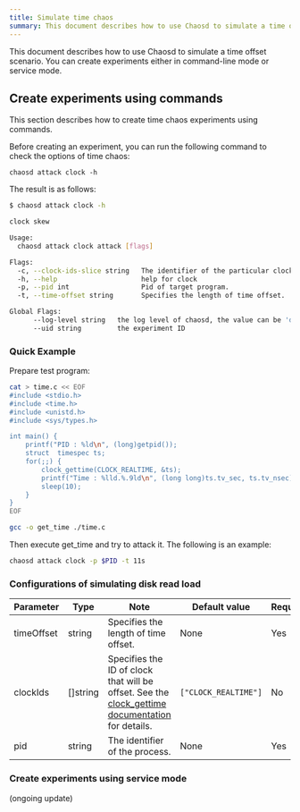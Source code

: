 ```yaml
---
title: Simulate time chaos
summary: This document describes how to use Chaosd to simulate a time offset scenario.
---
```


This document describes how to use Chaosd to simulate a time offset scenario.
You can create experiments either in command-line mode or service mode.

## Create experiments using commands

This section describes how to create time chaos experiments using commands.

Before creating an experiment, you can run the following command to check the options of time chaos:

```
chaosd attack clock -h
```

The result is as follows:

```bash
$ chaosd attack clock -h

clock skew

Usage:
  chaosd attack clock attack [flags]

Flags:
  -c, --clock-ids-slice string   The identifier of the particular clock on which to act.More clock description in linux kernel can be found in man page of clock_getres, clock_gettime, clock_settime.Muti clock ids should be split with "," (default "CLOCK_REALTIME")
  -h, --help                     help for clock
  -p, --pid int                  Pid of target program.
  -t, --time-offset string       Specifies the length of time offset.

Global Flags:
      --log-level string   the log level of chaosd, the value can be 'debug', 'info', 'warn' and 'error'
      --uid string         the experiment ID

```

### Quick Example

Prepare test program:

```bash
cat > time.c << EOF
#include <stdio.h>
#include <time.h>
#include <unistd.h>
#include <sys/types.h>

int main() {
    printf("PID : %ld\n", (long)getpid());
    struct  timespec ts;
    for(;;) {
        clock_gettime(CLOCK_REALTIME, &ts);
        printf("Time : %lld.%.9ld\n", (long long)ts.tv_sec, ts.tv_nsec);
        sleep(10);
    }
}
EOF

gcc -o get_time ./time.c
```

Then execute get_time and try to attack it.
The following is an example:

```bash
chaosd attack clock -p $PID -t 11s
```

### Configurations of simulating disk read load

| Parameter  | Type     | Note                                                                                                                                                          | Default value        | Required | Example                                 |
| ---------- | -------- | ------------------------------------------------------------------------------------------------------------------------------------------------------------- | -------------------- | -------- | --------------------------------------- |
| timeOffset | string   | Specifies the length of time offset.                                                                                                                          | None                 | Yes      | `-5m`                                   |
| clockIds   | []string | Specifies the ID of clock that will be offset. See the [clock_gettime documentation](https://man7.org/linux/man-pages/man2/clock_gettime.2.html) for details. | `["CLOCK_REALTIME"]` | No       | `["CLOCK_REALTIME", "CLOCK_MONOTONIC"]` |
| pid        | string   | The identifier of the process.                                                                                                                                | None                 | Yes      | `1`                                     |

### Create experiments using service mode

(ongoing update)
